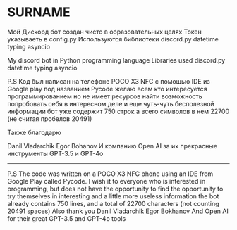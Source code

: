 # SURNAME
Мой Дискорд бот создан чисто в образовательных целях
Токен указываеть в config.py
Используются библиотеки
discord.py
datetime
typing
asyncio


My discord bot in Python programming language Libraries used
discord.py
datetime
typing
asyncio

P.S Код был написан на телефоне POCO X3 NFC с помощью IDE из Google play под названием Pycode 
желаю всем кто интересуется программированием но не имеет ресурсов найти возможность попробовать себя в интересном деле и еще чуть-чуть бесполезной информации 
бот уже содержит 750 строк а всего символов в нем 22700 (не считая пробелов 20491)

Также благодарю 

Danil Vladarchik 
Egor Bohanov 
И компанию Open AI за их прекрасные инструменты GPT-3.5 и GPT-4o

---------------------------------

P.S The code was written on a POCO X3 NFC phone using an IDE from Google Play called Pycode. I wish it to everyone who is interested in programming, but does not have the opportunity to find the opportunity to try themselves in interesting and a little more useless information the bot already contains 750 lines, and a total of 22700 characters (not counting 20491 spaces) Also thank you Danil Vladarchik Egor Bokhanov And Open AI for their great GPT-3.5 and GPT-4o tools
